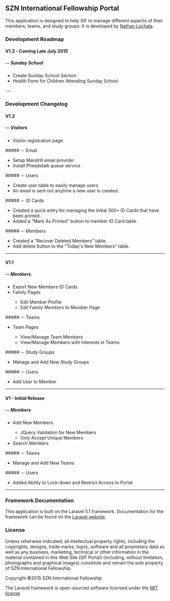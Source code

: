 ## SZN International Fellowship Portal

This application is designed to help SIF to manage different aspects of their members, teams, and study groups. It is developed by [Nathan Lochala](mailto:nathan.lochala@gmail.com).

### Development Roadmap
#### V1.3 - Coming Late July 2015
##### -- Sunday School
<ul>
    <li>Create Sunday School Section</li>
    <li>Health Form for Children Attending Sunday School</li>
</ul>
---

### Development Changelog
#### V1.2
##### -- Visitors
<ul>
    <li>Visitor registration page.</li>
</ul>
##### -- Email
<ul>
    <li>Setup Mandrill email provider</li>
    <li>Install Pheadstalk queue service</li>
</ul>
##### -- Users
<ul>
    <li>Create user table to easily manage users</li>
    <li>An email is sent out anytime a new user is created.</li>
</ul>
##### -- ID Cards
<ul>
    <li>Created a quick entry for managing the initial 300+ ID Cards that have been printed.</li>
    <li>Added a "Mark As Printed" button to member ID Card table.</li>
</ul>
##### -- Members
<ul>
    <li>Created a "Recover Deleted Members" table.</li>
    <li>Add delete button to the "Today's New Members" table.</li>
</ul>

---


#### V1.1
##### -- Members
<ul>
    <li>Export New Members ID Cards</li>
    <li>Family Pages</li>
    <ul>
        <li>Edit Member Profile</li>
        <li>Edit Family Members to Member Page</li>
    </ul>
</ul>
##### -- Teams
<ul>
    <li>Team Pages</li>
    <ul>
        <li>View/Manage Team Members</li>
        <li>View/Manage Members with Interests in Teams</li>
    </ul>
</ul>
##### -- Study Groups
<ul>
    <li>Manage and Add New Study Groups</li>
</ul>
##### -- Users
<ul>
    <li>Add User to Member</li>
</ul>

---

#### V1 - Initial Release
##### -- Members
<ul>
    <li>Add New Members</li>
    <ul>
    <li>JQuery Validation for New Members</li>
    <li>Only Accept Unique Members</li>
    </ul>
    <li>Search Members</li>
</ul>
##### -- Teams
<ul>
    <li>Manage and Add New Teams</li>
</ul>
##### -- Users
<ul>
    <li>Added Ability to Lock-down and Restrict Access to Portal</li>
</ul>

---

### Framework Documentation

This application is built on the Laravel 5.1 framework.
Documentation for the framework can be found on the [Laravel website](http://laravel.com/docs).

### License
Unless otherwise indicated, all intellectual property rights, including the copyrights, 
designs, trade marks, logos, software and all proprietary data as well as any business, marketing, 
technical or other information in the material contained in this Web Site (SIF Portal) 
(including, without limitation, photographs and graphical images) constitute and 
remain the sole property of SZN International Fellowship. 

Copyright ©2015 SZN International Fellowship

The Laravel framework is open-sourced software licensed under the [MIT license](http://opensource.org/licenses/MIT)
